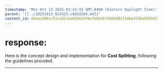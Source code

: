 ```yaml
---
timestamp: 'Mon Oct 13 2025 01:43:33 GMT-0400 (Eastern Daylight Time)'
parent: '[[../20251013_014333.cbd2d20d.md]]'
content_id: 66eac9891c51ca32cbdb3b63d76e7b8d1b7d582001724bb4156eb58585133556
---
```


# response:

Here is the concept design and implementation for **Cost Splitting**, following the guidelines provided.

***
